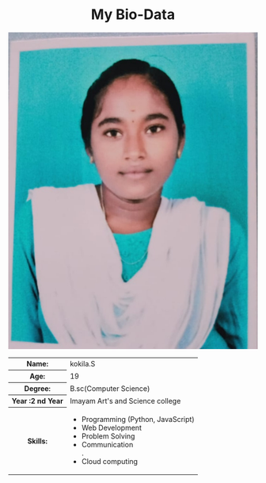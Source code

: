 <html>
<head>
<body>
  <center><h1>My Bio-Data</h1></center><img src="IMG-20250328-WA0017.jpg">
  <table>
    <tr>
      <th>Name:</th>
      <td>kokila.S</td>
    </tr>
    <tr>
      <th>Age:</th>
      <td>19</td>
    </tr>
    <tr>
      <th>Degree:</th>
      <td>B.sc(Computer Science)</td>
    </tr>
    <tr>
      <th>Year :2 nd Year</th>
      <td>Imayam Art's and Science college </td>
    </tr>
    <tr>
      <th>Skills:</th>
      <td>
        <ul>
          <li>Programming (Python, JavaScript)</li>
          <li>Web Development</li>
          <li>Problem Solving</li>
          <li>Communication</li>. <li> Cloud computing</li>
        </ul>
      </td>
    </tr>
   </head>
</body>
</html>
